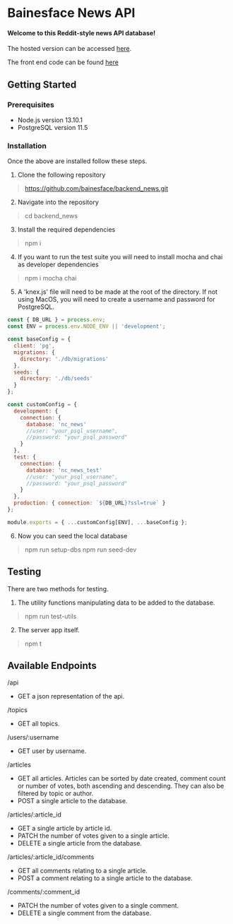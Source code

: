 # Bainesface News API

#### Welcome to this Reddit-style news API database!

The hosted version can be accessed [here](https://bainesface-app.herokuapp.com/api).

The front end code can be found [here]()

## **Getting Started**

### **Prerequisites**

- Node.js version 13.10.1
- PostgreSQL version 11.5

### **Installation**

Once the above are installed follow these steps.

1. Clone the following repository

> https://github.com/bainesface/backend_news.git

2. Navigate into the repository

> cd backend_news

3. Install the required dependencies

> npm i

4. If you want to run the test suite you will need to install mocha and chai as developer dependencies

> npm i mocha chai

5. A 'knex.js' file will need to be made at the root of the directory. If not using MacOS, you will need to create a username and password for PostgreSQL.

```javascript
const { DB_URL } = process.env;
const ENV = process.env.NODE_ENV || 'development';

const baseConfig = {
  client: 'pg',
  migrations: {
    directory: './db/migrations'
  },
  seeds: {
    directory: './db/seeds'
  }
};

const customConfig = {
  development: {
    connection: {
      database: 'nc_news'
      //user: "your_psql_username",
      //password: "your_psql_password"
    }
  },
  test: {
    connection: {
      database: 'nc_news_test'
      //user: "your_psql_username",
      //password: "your_psql_password"
    }
  },
  production: { connection: `${DB_URL}?ssl=true` }
};

module.exports = { ...customConfig[ENV], ...baseConfig };
```

6. Now you can seed the local database

> npm run setup-dbs
> npm run seed-dev

## **Testing**

There are two methods for testing.

1. The utility functions manipulating data to be added to the database.

> npm run test-utils

2. The server app itself.

> npm t

## **Available Endpoints**

/api

- GET a json representation of the api.

/topics

- GET all topics.

/users/:username

- GET user by username.

/articles

- GET all articles. Articles can be sorted by date created, comment count or number of votes, both ascending and descending. They can also be filtered by topic or author.
- POST a single article to the database.

/articles/:article_id

- GET a single article by article id.
- PATCH the number of votes given to a single article.
- DELETE a single article from the database.

/articles/:article_id/comments

- GET all comments relating to a single article.
- POST a comment relating to a single article to the database.

/comments/:comment_id

- PATCH the number of votes given to a single comment.
- DELETE a single comment from the database.
